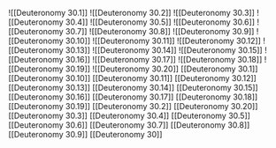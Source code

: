 ![[Deuteronomy 30.1]]
![[Deuteronomy 30.2]]
![[Deuteronomy 30.3]]
![[Deuteronomy 30.4]]
![[Deuteronomy 30.5]]
![[Deuteronomy 30.6]]
![[Deuteronomy 30.7]]
![[Deuteronomy 30.8]]
![[Deuteronomy 30.9]]
![[Deuteronomy 30.10]]
![[Deuteronomy 30.11]]
![[Deuteronomy 30.12]]
![[Deuteronomy 30.13]]
![[Deuteronomy 30.14]]
![[Deuteronomy 30.15]]
![[Deuteronomy 30.16]]
![[Deuteronomy 30.17]]
![[Deuteronomy 30.18]]
![[Deuteronomy 30.19]]
![[Deuteronomy 30.20]]
[[Deuteronomy 30.1]]
[[Deuteronomy 30.10]]
[[Deuteronomy 30.11]]
[[Deuteronomy 30.12]]
[[Deuteronomy 30.13]]
[[Deuteronomy 30.14]]
[[Deuteronomy 30.15]]
[[Deuteronomy 30.16]]
[[Deuteronomy 30.17]]
[[Deuteronomy 30.18]]
[[Deuteronomy 30.19]]
[[Deuteronomy 30.2]]
[[Deuteronomy 30.20]]
[[Deuteronomy 30.3]]
[[Deuteronomy 30.4]]
[[Deuteronomy 30.5]]
[[Deuteronomy 30.6]]
[[Deuteronomy 30.7]]
[[Deuteronomy 30.8]]
[[Deuteronomy 30.9]]
[[Deuteronomy 30]]
